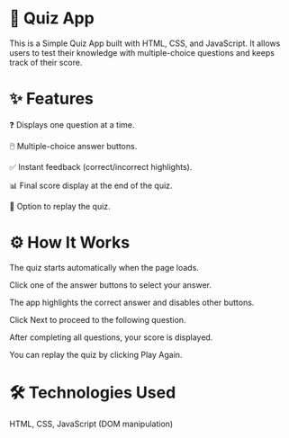 # 📝 Quiz App

This is a Simple Quiz App built with HTML, CSS, and JavaScript. It allows users to test their knowledge with multiple-choice questions and keeps track of their score.

# ✨ Features

❓ Displays one question at a time.

🖱️ Multiple-choice answer buttons.

✅ Instant feedback (correct/incorrect highlights).

📊 Final score display at the end of the quiz.

🔄 Option to replay the quiz.

# ⚙️ How It Works

The quiz starts automatically when the page loads.

Click one of the answer buttons to select your answer.

The app highlights the correct answer and disables other buttons.

Click Next to proceed to the following question.

After completing all questions, your score is displayed.

You can replay the quiz by clicking Play Again.

# 🛠️ Technologies Used

HTML, CSS, JavaScript (DOM manipulation)
